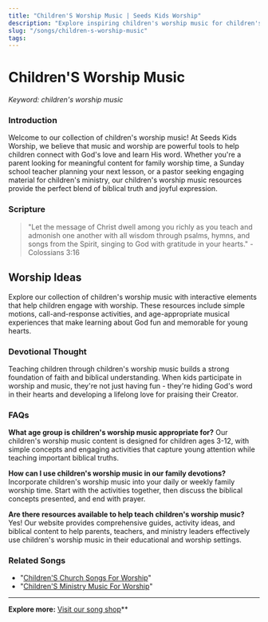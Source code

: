```yaml
---
title: "Children'S Worship Music | Seeds Kids Worship"
description: "Explore inspiring children's worship music for children's worship and faith development. Biblical music resources for families and ministry."
slug: "/songs/children-s-worship-music"
tags:
---
```


# Children'S Worship Music

_Keyword: children's worship music_

### Introduction

Welcome to our collection of children's worship music! At Seeds Kids Worship, we believe that music and worship are powerful tools to help children connect with God's love and learn His word. Whether you're a parent looking for meaningful content for family worship time, a Sunday school teacher planning your next lesson, or a pastor seeking engaging material for children's ministry, our children's worship music resources provide the perfect blend of biblical truth and joyful expression.

### Scripture

> "Let the message of Christ dwell among you richly as you teach and admonish one another with all wisdom through psalms, hymns, and songs from the Spirit, singing to God with gratitude in your hearts." - Colossians 3:16

## Worship Ideas

Explore our collection of children's worship music with interactive elements that help children engage with worship. These resources include simple motions, call-and-response activities, and age-appropriate musical experiences that make learning about God fun and memorable for young hearts.

### Devotional Thought

Teaching children through children's worship music builds a strong foundation of faith and biblical understanding. When kids participate in worship and music, they're not just having fun - they're hiding God's word in their hearts and developing a lifelong love for praising their Creator.

### FAQs

**What age group is children's worship music appropriate for?**
Our children's worship music content is designed for children ages 3-12, with simple concepts and engaging activities that capture young attention while teaching important biblical truths.

**How can I use children's worship music in our family devotions?**
Incorporate children's worship music into your daily or weekly family worship time. Start with the activities together, then discuss the biblical concepts presented, and end with prayer.

**Are there resources available to help teach children's worship music?**
Yes! Our website provides comprehensive guides, activity ideas, and biblical content to help parents, teachers, and ministry leaders effectively use children's worship music in their educational and worship settings.

### Related Songs

- "[Children'S Church Songs For Worship](/songs/children-s-church-songs-for-worship/)"
- "[Children'S Ministry Music For Worship](/songs/children-s-ministry-music-for-worship/)"

---

**Explore more:** [Visit our song shop](https://seedskidsworship.com/shop)**

<!-- Schema Markup -->
<script type="application/ld+json">
{
  "@context": "https://schema.org",
  "@type": "MusicRecording",
  "name": "Children'S Worship Music",
  "byArtist": {
    "@type": "MusicGroup",
    "name": "Seeds Kids Worship"
  },
  "isFamilyFriendly": true,
  "url": "https://seedskidsworship.com/songs/children-s-worship-music/"
}
</script>